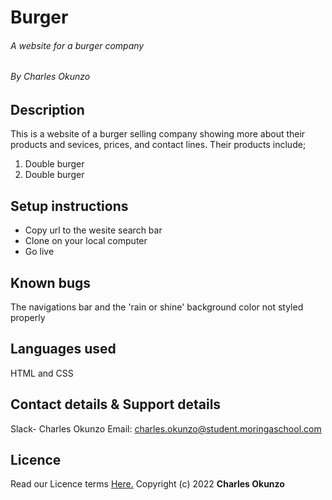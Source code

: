 # Burger
###### A website for a burger company
###### By Charles Okunzo

## Description
This is a website of a burger selling company showing more about their products and sevices, prices, and contact lines.
Their products include;
1. Double burger
2. Double burger
## Setup instructions
* Copy url to the wesite search bar
* Clone on your local computer
* Go live
## Known bugs
The navigations bar  and the 'rain or shine' background color not styled properly
## Languages used
HTML and CSS
## Contact details & Support details
Slack- Charles Okunzo Email: [charles.okunzo@student.moringaschool.com](mailto:charles.okunzo@student.moringaschool.com)
## Licence
Read our Licence terms [Here.](https://github.com/charles-okunzo/pre-prep24_project_1/licence)
Copyright (c) 2022 **Charles Okunzo**